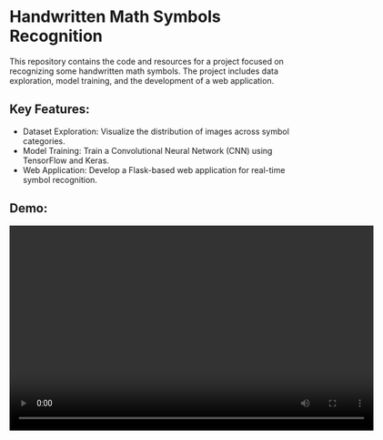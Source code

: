 # Handwritten Math Symbols Recognition
This repository contains the code and resources for a project focused on recognizing some handwritten math symbols. The project includes data exploration, model training, and the development of a web application.

## Key Features:
- Dataset Exploration: Visualize the distribution of images across symbol categories.
- Model Training: Train a Convolutional Neural Network (CNN) using TensorFlow and Keras.
- Web Application: Develop a Flask-based web application for real-time symbol recognition.

## Demo:
<video width="640" height="360" controls>
  <source src="demo.mp4" type="video/mp4">
  Your browser does not support the video tag.
</video>
